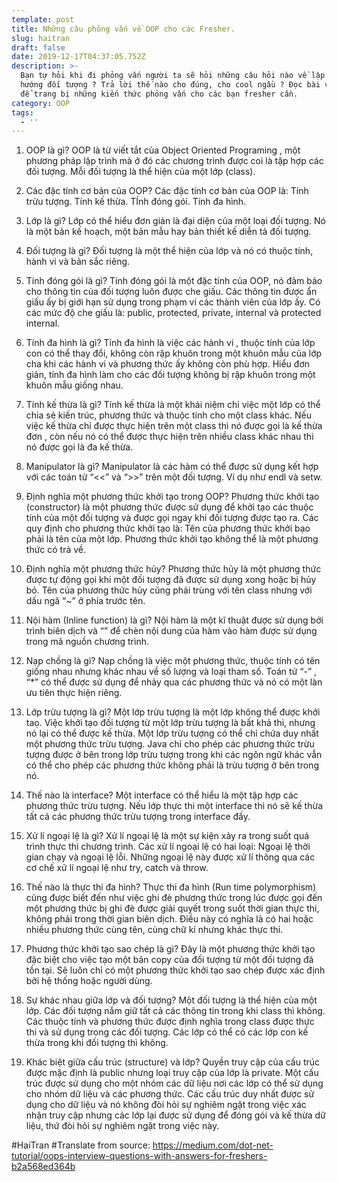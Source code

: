 ```yaml
---
template: post
title: Những câu phỏng vấn về OOP cho các Fresher.
slug: haitran
draft: false
date: 2019-12-17T04:37:05.752Z
description: >-
  Bạn tự hỏi khi đi phỏng vấn người ta sẽ hỏi những câu hỏi nào về lập trình
  hướng đối tượng ? Trả lời thế nào cho đúng, cho cool ngầu ? Đọc bài viết ngay
  để trang bị những kiến thức phỏng vấn cho các bạn fresher cần.
category: OOP
tags:
  - ''
---
```


1. OOP là gì?
OOP là từ viết tắt của  Object Oriented Programing , một phương pháp lập trình mà ở đó các chương trình được coi là tập hợp các đối tượng. Mỗi đối tượng là thể hiện của một lớp (class).

2. Các đặc tính cơ bản của OOP?
Các đặc tính cơ bản của OOP là:
  Tính trừu tượng.
  Tính kế thừa.
  TÍnh đóng gói.
  Tính đa hình.

3. Lớp là gì?
Lớp có thể hiểu đơn giản là đại diện của một loại đối tượng. Nó là một bản kế hoạch, một bản mẫu hay bản thiết kế diễn tả đối tượng.

4. Đối tượng là gì?
Đối tượng là một thể hiện của lớp và nó có thuộc tính, hành vi và bản sắc riêng.

5. Tính đóng gói là gì?
Tính đóng gói là một đặc tính của OOP, nó đảm bảo cho thông tin của đối tượng luôn được che giấu. Các thông tin được ẩn giấu ấy bị giới hạn sử dụng trong phạm vi các thành viên của lớp ấy.
Có các mức độ che giấu là: public, protected, private, internal và protected internal.

6. Tính đa hình là gì? 
Tính đa hình là việc các hành vi , thuộc tính của lớp con có thể thay đổi, không còn rập khuôn trong một khuôn mẫu của lớp cha khi các hành vi và phương thức ấy không còn phù hợp.
Hiểu đơn giản, tính đa hình làm cho các đối tượng không bị rập khuôn trong một khuôn mẫu giống nhau.

7. Tính kế thừa là gì?
Tính kế thừa là một khái niệm chỉ việc một lớp có thể chia sẻ kiến trúc, phương  thức và thuộc tính cho một class khác. Nếu việc kế thừa chỉ được thực hiện trên một class thì nó được gọi là kế thừa đơn , còn nếu nó có thể được thực hiện trên nhiều class khác nhau thì nó được gọi là đa kế thừa.

8. Manipulator là gì?
Manipulator là các hàm có thể được sử dụng kết hợp với các toán tử “<<” và “>>” trên một đối tượng. Ví dụ như endl và setw.

9. Định nghĩa một phương thức khởi tạo trong OOP?
Phương thức khởi tạo (constructor) là một phương thức được sử dụng để khởi tạo các thuộc tính của một đối tượng và được gọi ngay khi đối tượng được tạo ra. 
Các quy định cho phương thức khởi tạo là:
  Tên của phương thức khởi bạo phải là tên của một lớp.
  Phương thức khởi tạo không thể là một phương thức có trả về.

10. Định nghĩa một phương thức hủy?
Phương thức hủy là một phương thức được tự động gọi khi một đối tượng đã được sử dụng xong hoặc bị hủy bỏ. Tên của phương thức hủy cũng phải trùng với tên class nhưng với dấu ngã “~” ở phía trước tên.

11. Nội hàm (Inline function) là gì?
Nội hàm là một kĩ thuật được sử dụng bởi trình biên dịch và “” để chèn nội dung của hàm vào hàm được sử dụng trong mã nguồn chương trình.

12. Nạp chồng là gì?
Nạp chồng là việc một phương thức, thuộc tính có tên giống nhau nhưng khác nhau về số lượng và  loại tham số. Toán tử “-” , “*” có thể được sử dụng để nhảy qua các phương thức và nó có một làn ưu tiên thực hiện riêng.

13. Lớp trừu tượng là gì?
Một lớp trừu tượng là một lớp không thể được khởi taọ. Việc khởi tạo đối tượng từ một lớp trừu tượng là bất khả thi, nhưng nó lại có thể được kế thừa.  Một lớp trừu tượng có thể chỉ chứa duy nhất một phương thức trừu tượng. Java chỉ cho phép các phương thức trừu tượng được ở bên trong lớp trừu tượng trong khi các ngôn ngữ khác vẫn có thể cho phép các phương thức không phải là trừu tượng ở bên trong nó.

14. Thế nào là interface?
Một interface có thể hiểu là một tập hợp các phương thức trừu tượng. Nếu lớp thực thi một interface thì nó sẽ kế thừa tất cả các phương thức trừu tượng trong interface đấy.

15. Xử lí ngoại lệ là gì?
Xử lí ngoại lệ là một sự kiện xảy ra trong suốt quá trình thực thi chương trình. Các xử lí ngoại lệ có hai loại: Ngoại lệ thời gian chạy và ngoại lệ lỗi. Những ngoại lệ này được xử lí thông qua các cơ chế xử lí ngoại lệ như try, catch và throw.

16. Thế nào là thực thi đa hình?
Thực thi đa hình (Run time polymorphism) cũng được biết đến như việc ghi đè phương thức trong lúc được gọi đến một phương thức bị ghi đè được giải quyết trong suốt thời gian thực thi, không phải trong thời gian biên dịch. Điều này có nghĩa là có hai hoặc nhiều phương thức cùng tên, cùng chữ kí nhưng khác thực thi.

18. Phương thức khởi tạo sao chép là gì?
Đây là một phương thức khởi tạo đặc biệt cho việc tạo một bản copy của đối tượng từ một đối tượng đã tồn tại. Sẽ luôn chỉ có một phương thức khởi tạo sao chép được xác định bởi hệ thống hoặc người dùng.

19. Sự khác nhau giữa lớp và đối tượng?
Một đối tượng là thể hiện của một lớp. Các đối tượng nắm giữ tất cả các thông tin trong khi class thì không.  Các thuộc tính và phương thức được định nghĩa trong class được thực thi và sử dụng trong các đối tượng.
Các lớp có thể có các lớp con kế thừa trong khi đối tượng thì không.

20.  Khác biệt giữa cấu trúc (structure) và lớp?
Quyền truy cập của cấu trúc được mặc định là public nhưng loại truy cập của  lớp là private. Một cấu trúc được sử dụng cho một nhóm các dữ liệu nơi các lớp có thể sử dụng cho nhóm dữ liệu và các phương thức. Các cấu trúc duy nhất được sử dụng cho dữ liệu và nó không đòi hỏi sự nghiêm ngặt trong việc xác nhận truy cập  nhưng các lớp lại được sử dụng để đóng gói và kế thừa dữ liệu, thứ đòi hỏi sự nghiêm ngặt trong việc này.

#HaiTran
#Translate from source: https://medium.com/dot-net-tutorial/oops-interview-questions-with-answers-for-freshers-b2a568ed364b
